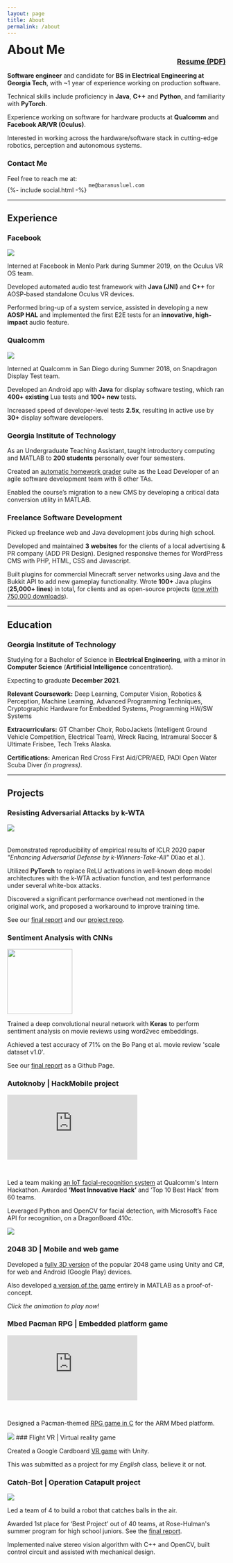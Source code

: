 ```yaml
---
layout: page
title: About
permalink: /about
---
```


<div class="row">
<div class="column" style="padding: 0; margin: 0"><h1 style="margin: 0">About Me</h1></div>
<div class="column" style="text-align: right"><h3 style="margin: 0"><a href="/assets/BaranUsluel.CV.2020-03-30.long.pdf">Resume (PDF)</a></h3></div>
</div>

**Software engineer** and candidate for **BS in Electrical Engineering at Georgia Tech**,
with ~1 year of experience working on production software.

Technical skills include proficiency in **Java**, **C++** and **Python**, and familiarity with **PyTorch**.

Experience working on software for hardware products at **Qualcomm** and **Facebook AR/VR (Oculus)**.

Interested in working across the hardware/software stack in cutting-edge
robotics, perception and autonomous systems.

### Contact Me

<div class="row">
<div class="column-3">Feel free to reach me at:</div>
<div class="column-3" style="text-align: center"><code>me@baranusluel.com</code></div>
<div class="column-3" style="margin-top: -5px;">{%- include social.html -%}</div>
</div>

<!--<hr>

<nav role="navigation">
  <ul>
    <li><a href="#experience">Experience</a></li>
    <li><a href="#education">Education</a></li>
    <li><a href="#projects">Projects</a></li>
  </ul>
</nav>-->

<hr>

<h2><a name="experience" class="hidden-link">Experience</a></h2>

### Facebook

<img class="left-float-pic" src="/assets/fb_pic.jpg"/>

Interned at Facebook in Menlo Park during Summer 2019, on the Oculus VR OS team.

Developed automated audio test framework with **Java (JNI)** and **C++** for AOSP-based standalone Oculus VR devices.

Performed bring-up of a system service, assisted in developing a new **AOSP HAL** and implemented the first E2E tests for an **innovative, high-impact** audio feature.
<br style="clear: left;">

### Qualcomm

<img class="right-float-pic" src="/assets/qc_pic.jpg"/>

Interned at Qualcomm in San Diego during Summer 2018, on Snapdragon Display Test team.

Developed an Android app with **Java** for display software testing, which ran **400+ existing** Lua tests and **100+ new** tests.

Increased speed of developer-level tests **2.5x**, resulting in active use by **30+** display software developers.
<br style="clear: right;">

### Georgia Institute of Technology

As an Undergraduate Teaching Assistant, taught introductory computing and MATLAB to **200 students** personally over four semesters.

Created an [automatic homework grader](https://github.com/CS1371/autograder) suite as the Lead Developer of an agile software development team with 8 other TAs.

Enabled the course’s migration to a new CMS by developing a critical data conversion utility in MATLAB.

### Freelance Software Development

Picked up freelance web and Java development jobs during high school.

Developed and maintained **3 websites** for the clients of a local advertising & PR company (ADD PR Design). Designed responsive themes for WordPress CMS with PHP, HTML, CSS and Javascript.

Built plugins for commercial Minecraft server networks using Java and the Bukkit API to add new gameplay functionality. Wrote **100+** Java plugins (**25,000+ lines**) in total, for clients and as open-source projects ([one with 750,000 downloads](https://github.com/baranusluel/bukkit-simpleprefix)).

<hr>

<h2><a name="education" class="hidden-link">Education</a></h2>

### Georgia Institute of Technology

Studying for a Bachelor of Science in **Electrical Engineering**, with a minor in **Computer Science** (**Artificial Intelligence** concentration).

Expecting to graduate **December 2021**.

**Relevant Coursework:** Deep Learning, Computer Vision, Robotics & Perception, Machine Learning, Advanced Programming Techniques, Cryptographic Hardware for Embedded Systems, Programming HW/SW Systems

**Extracurriculars:** GT Chamber Choir, RoboJackets (Intelligent Ground Vehicle Competition, Electrical Team), Wreck Racing, Intramural Soccer & Ultimate Frisbee, Tech Treks Alaska.

**Certifications:** American Red Cross First Aid/CPR/AED, PADI Open Water Scuba Diver *(in progress)*.

<hr>

<h2><a name="projects" class="hidden-link">Projects</a></h2>

### Resisting Adversarial Attacks by k-WTA

<img class="left-float-pic" style="margin-bottom: 20px;" src="/assets/kwta_relu.JPG">

Demonstrated reproducibility of empirical results of ICLR 2020 paper *"Enhancing Adversarial Defense by k-Winners-Take-All"* (Xiao et al.).

Utilized **PyTorch** to replace ReLU activations in well-known deep model architectures with the k-WTA activation function, and test performance under several white-box attacks.

Discovered a significant performance overhead not mentioned in the original work, and proposed a workaround to improve training time.

See our [final report](https://github.com/baranusluel/kWTA-activation/raw/master/CS7643_Final_Report.pdf) and our [project repo](https://github.com/baranusluel/kWTA-activation).
<br style="clear: left;">

### Sentiment Analysis with CNNs

<img class="right-float-pic" style="height: 150px; width: auto" src="/assets/sentiment_wordcloud.png">

Trained a deep convolutional neural network with **Keras** to perform sentiment analysis on movie reviews using word2vec embeddings.

Achieved a test accuracy of 71% on the Bo Pang et al. movie review 'scale dataset v1.0'.

See our [final report](https://baranusluel.com/sentiment-cnn/) as a Github Page.
<br style="clear: right;">

### Autoknoby | HackMobile project

<iframe class="left-float-pic" style="margin-bottom: 30px" src="https://www.youtube.com/embed/xL6oJc1dAVI" frameborder="0" allow="accelerometer; autoplay; encrypted-media; gyroscope; picture-in-picture" allowfullscreen></iframe>

Led a team making [an IoT facial-recognition system](https://github.com/baranusluel/autoknoby) at Qualcomm's Intern Hackathon. Awarded **‘Most Innovative Hack’** and ‘Top 10 Best Hack’ from 60 teams.

Leveraged Python and OpenCV for facial detection, with Microsoft’s Face API for recognition, on a DragonBoard 410c.
<br style="clear: left;">

<a href="https://2048.baranusluel.com/"><img class="right-float-pic" src="/assets/2048_3d.gif"></a>
### 2048 3D | Mobile and web game

Developed a [fully 3D version](https://github.com/baranusluel/2048-3d) of the popular 2048 game using Unity and C#, for web and Android (Google Play) devices.

Also developed [a version of the game](https://github.com/baranusluel/2048-3d-matlab) entirely in MATLAB as a proof-of-concept.

*Click the animation to play now!*
<br style="clear: right;">

### Mbed Pacman RPG | Embedded platform game

<iframe class="left-float-pic" style="margin-bottom: 30px" src="https://www.youtube.com/embed/NhTJ7zDlHBU" frameborder="0" allow="accelerometer; autoplay; encrypted-media; gyroscope; picture-in-picture" allowfullscreen></iframe>

Designed a Pacman-themed [RPG game in C](https://github.com/baranusluel/mbed-pacman-rpg) for the ARM Mbed platform.
<br style="clear: left;">

<img class="right-float-pic" src="/assets/flight_vr.jpg">
### Flight VR | Virtual reality game

Created a Google Cardboard [VR game](https://github.com/baranusluel/flight-VR) with Unity.

This was submitted as a project for my *English* class, believe it or not.
<br style="clear: right;">

### Catch-Bot | Operation Catapult project

<img class="left-float-pic" src="/assets/catchbot.png">

Led a team of 4 to build a robot that catches balls in the air.

Awarded 1st place for ‘Best Project’ out of 40 teams, at Rose-Hulman's
summer program for high school juniors. See the [final report](/assets/catchbot_report.pdf).

Implemented naive stereo vision algorithm with C++ and OpenCV, built control circuit and assisted with mechanical design.
<br style="clear: left;">
